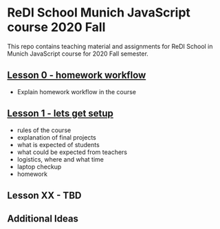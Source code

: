 # ReDI School Munich JavaScript course 2020 Fall

This repo contains teaching material and assignments for ReDI School in Munich JavaScript course for 2020 Fall semester.

## [Lesson 0 - homework workflow](https://mrtim.github.io/js-munich-2020-fall/lessons/0_workflow/homework_workflow)

- Explain homework workflow in the course

## [Lesson 1 - lets get setup](https://mrtim.github.io/js-munich-2020-spring/lessons/1_setup)

- rules of the course
- explanation of final projects
- what is expected of students
- what could be expected from teachers
- logistics, where and what time
- laptop checkup
- homework

## Lesson XX - TBD

## Additional Ideas
